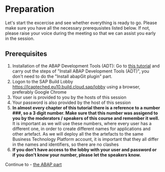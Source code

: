 # Preparation

Let's start the excercise and see whether everything is ready to go.
Please make sure you have all the necessary prerequsistes listed below. If not, please raise your voice during the meeting so that we can assist you early in the session.

## Prerequisites

1. Installation of the ABAP Development Tools (ADT): Go to [this tutorial](https://developers.sap.com/tutorials/abap-install-adt.html) and carry out the steps of "Install ABAP Development Tools (ADT)", you don't need to do the "Install abapGit plugin" part.
1. Logon to the SAP Build Lobby https://lcapteched.eu10.build.cloud.sap/lobby using a browser, preferably Google Chrome
1. Your user is provided to you by the hosts of this session
1. Your password is also provided by the host of this session
1. **In almost every chapter of this tutorial there is a reference to a number ###, so a 3 digit number. Make sure that this number was assigend to you by the moderators / speakers of this course and remember it well.** It is important as we will use these numbers, where every user has a different one, in order to create different names for applications and other artefact. As we will deploy all the the artefacts to the same Business Technology Platform account, it is important that they all differ in the names and identifiers, so there are no clashes 
1. **If you don't have access to the lobby with your user and password or if you don't know your number, please let the speakers know.**

Continue to - [the ABAP part](../rap/README.md) 
